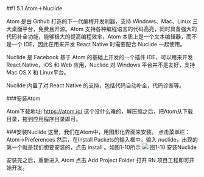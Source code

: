 ##1.5.1 Atom＋Nuclide

Atom 是由 Github 打造的下一代编程开发利器，支持 Windows、Mac、Linux 三大桌面平台，免费且开源。Atom 支持各种编程语言的代码高亮，同时具备强大的代码补全功能，能够极大的提高编程效率，Atom 本质上是一个文本编辑器，而不是一个 IDE，因此在用来开发 React Native 时需要配合 Nuclide 一起使用。

Nuclide 是 Facebook 基于 Atom 的基础上开发的一个插件 IDE，可以用来开发 React Native，iOS 和 Web 应用，Nuclide 对 Windows 平台并不是友好，支持 Mac OS X 和 Linux平台。

Nuclide 内置了对 React Native 的支持，包括代码自动补全，代码诊断等。

###安装Atom

Atom下载地址: https://atom.io/
这个没什么难的，解压缩之后，把Atom从下载目录，拖到应用程序目录即可。

###安装Nuclide
这里，我们在Atom中，用图形化界面来安装。
点击菜单栏：Atom->Preferences 
然后，在Install Packets的输入框中，输入 nuclide，出现的第一个就是我们想要安装的，点击 install 。如图1-10所示
![](/assets/图1-10.png) 图1-10 安装Nuclide

安装完之后，重新进入 Atom 点击 Add Project Folder 打开 RN 项目工程即可开始开发。 